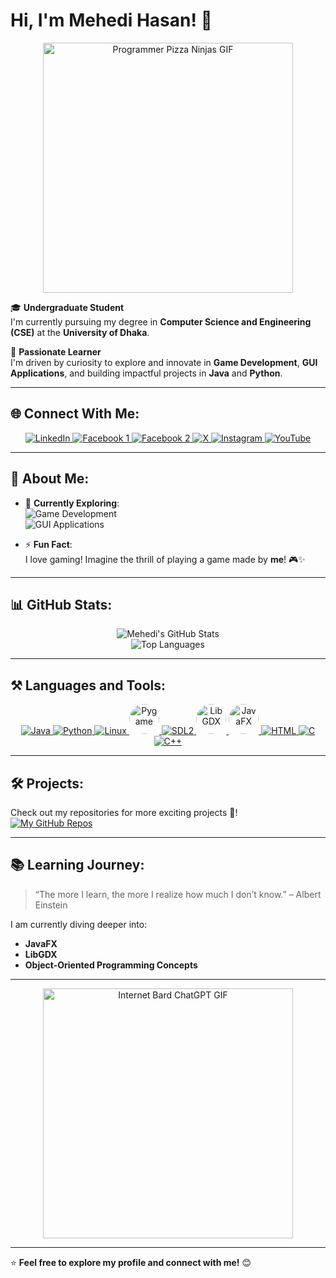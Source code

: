 # Hi, I'm Mehedi Hasan! 👋

<p align="center">
  <img src="https://media.giphy.com/media/jBOOXxSJfG8kqMxT11/giphy.gif" alt="Programmer Pizza Ninjas GIF" width="400"/>
</p>


🎓 **Undergraduate Student**  
I'm currently pursuing my degree in **Computer Science and Engineering (CSE)** at the **University of Dhaka**.

🌟 **Passionate Learner**  
I'm driven by curiosity to explore and innovate in **Game Development**, **GUI Applications**, and building impactful projects in **Java** and **Python**.

---

## 🌐 Connect With Me:

<p align="center">
  <a href="https://www.linkedin.com/in/mehedi-hasan-146a77307/">
    <img src="https://img.icons8.com/color/48/000000/linkedin.png" alt="LinkedIn" />
  </a>
  <a href="https://www.facebook.com/profile.php?id=100066649462473">
    <img src="https://img.icons8.com/fluency/48/000000/facebook-new.png" alt="Facebook 1" />
  </a>
  <a href="https://www.facebook.com/profile.php?id=100027011960450">
    <img src="https://img.icons8.com/fluency/48/000000/facebook-new.png" alt="Facebook 2" />
  </a>
  <a href="https://x.com/MehediHasa47803">
    <img src="https://img.icons8.com/color/48/000000/twitter--v1.png" alt="X" />
  </a>
  <a href="https://instagram.com/meh._.edii">
    <img src="https://img.icons8.com/fluency/48/000000/instagram-new.png" alt="Instagram" />
  </a>
  <a href="https://www.youtube.com/@MHmeHeDi_22">
    <img src="https://img.icons8.com/color/48/000000/youtube-play.png" alt="YouTube" />
  </a>
</p>


---

## 🌱 About Me:
- 🔭 **Currently Exploring**:  
  ![Game Development](https://img.shields.io/badge/Game_Development-%230000ff.svg?style=flat-square)  
  ![GUI Applications](https://img.shields.io/badge/GUI_Applications-%230000ff.svg?style=flat-square)

- ⚡ **Fun Fact**:  
  I love gaming! Imagine the thrill of playing a game made by **me**! 🎮✨

---

## 📊 GitHub Stats:

<p align="center">
  <img src="https://github-readme-stats.vercel.app/api?username=hasan-mehedii&show_icons=true&theme=radical" alt="Mehedi's GitHub Stats" />
  <br />
  <img src="https://github-readme-stats.vercel.app/api/top-langs/?username=hasan-mehedii&layout=compact&theme=radical" alt="Top Languages" />
</p>

---

## ⚒️ Languages and Tools:

<p align="center">
  <a href="https://www.oracle.com/java/">
    <img src="https://img.icons8.com/color/48/000000/java-coffee-cup-logo--v1.png" alt="Java" />
  </a>
  <a href="https://www.python.org/">
    <img src="https://img.icons8.com/color/48/000000/python--v1.png" alt="Python" />
  </a>
  <a href="https://www.linux.org/">
    <img src="https://img.icons8.com/color/48/000000/linux--v1.png" alt="Linux" />
  </a>
  <a href="https://www.pygame.org/">
    <img src="https://www.pygame.org/docs/_images/pygame_logo.png" alt="Pygame" width="48" height="48" style="border-radius:50%;" />
  </a>
  <a href="https://libsdl.org/">
    <img src="https://img.icons8.com/color/48/000000/open-source.png" alt="SDL2" />
  </a>
  <a href="https://libgdx.com/">
    <img src="https://raw.githubusercontent.com/libgdx/libgdx/master/tests/gdx-tests-android/assets/data/badlogic.jpg" alt="LibGDX" width="48" height="48" style="border-radius:50%;" />
  </a>
  <a href="https://openjfx.io/">
    <img src="Screenshot%2024-12-26%163609.png" alt="JavaFX" width="48" height="48" style="border-radius:50%;" />
  </a>
  <a href="https://html.com/">
    <img src="https://img.icons8.com/color/48/000000/html-5--v1.png" alt="HTML" />
  </a>
  <a href="https://en.wikipedia.org/wiki/C_(programming_language)">
    <img src="https://img.icons8.com/color/48/000000/c-programming.png" alt="C" />
  </a>
  <a href="https://isocpp.org/">
    <img src="https://img.icons8.com/color/48/000000/c-plus-plus-logo.png" alt="C++" />
  </a>
</p>

---

## 🛠️ Projects:
Check out my repositories for more exciting projects 🚀!  
[![My GitHub Repos](https://img.shields.io/badge/My_Repositories-%23121011.svg?style=for-the-badge&logo=github&logoColor=white)](https://github.com/hasan-mehedii?tab=repositories)

---

## 📚 Learning Journey:
> “The more I learn, the more I realize how much I don’t know.” – Albert Einstein  

I am currently diving deeper into:  
- **JavaFX**  
- **LibGDX**  
- **Object-Oriented Programming Concepts**  

---

<p align="center">
  <img src="https://media.giphy.com/media/0lGd2OXXHe4tFhb7Wh/giphy.gif" alt="Internet Bard ChatGPT GIF" width="400"/>
</p>

---

⭐ **Feel free to explore my profile and connect with me!** 😊  
